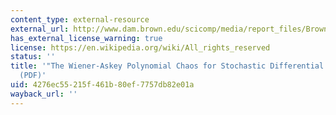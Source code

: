 ```yaml
---
content_type: external-resource
external_url: http://www.dam.brown.edu/scicomp/media/report_files/BrownSC-2003-07.pdf
has_external_license_warning: true
license: https://en.wikipedia.org/wiki/All_rights_reserved
status: ''
title: '"The Wiener-Askey Polynomial Chaos for Stochastic Differential Equations."
  (PDF)'
uid: 4276ec55-215f-461b-80ef-7757db82e01a
wayback_url: ''
---
```

